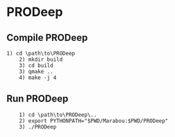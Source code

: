 # PRODeep
## Compile PRODeep
	1) cd \path\to\PRODeep
        2) mkdir build
        3) cd build
        3) qmake ..
        4) make -j 4
## Run PRODeep
        1) cd \path\to\PRODeep\..
        2) export PYTHONPATH="$PWD/Marabou:$PWD/PRODeep"
        3) ./PRODeep
